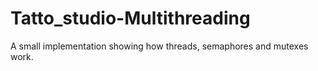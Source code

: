 # Tatto_studio-Multithreading
A small implementation showing how threads, semaphores and mutexes work. 
